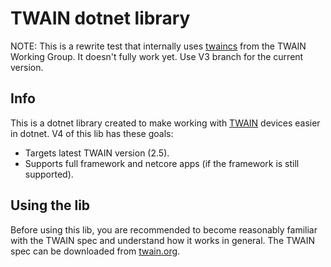 # TWAIN dotnet library

NOTE: This is a rewrite test that internally uses 
[twaincs](https://github.com/twain/twain-cs) from
the TWAIN Working Group. It doesn't fully work yet.
Use V3 branch for the current version.

## Info

This is a dotnet library created to make working with 
[TWAIN](http://twain.org/) devices easier in dotnet. 
V4 of this lib has these goals:

* Targets latest TWAIN version (2.5).
* Supports full framework and netcore apps (if the framework is still supported).

## Using the lib

Before using this lib, you are recommended to become reasonably 
familiar with the TWAIN spec and understand how it works in general. 
The TWAIN spec can be downloaded from [twain.org](http://twain.org/). 

